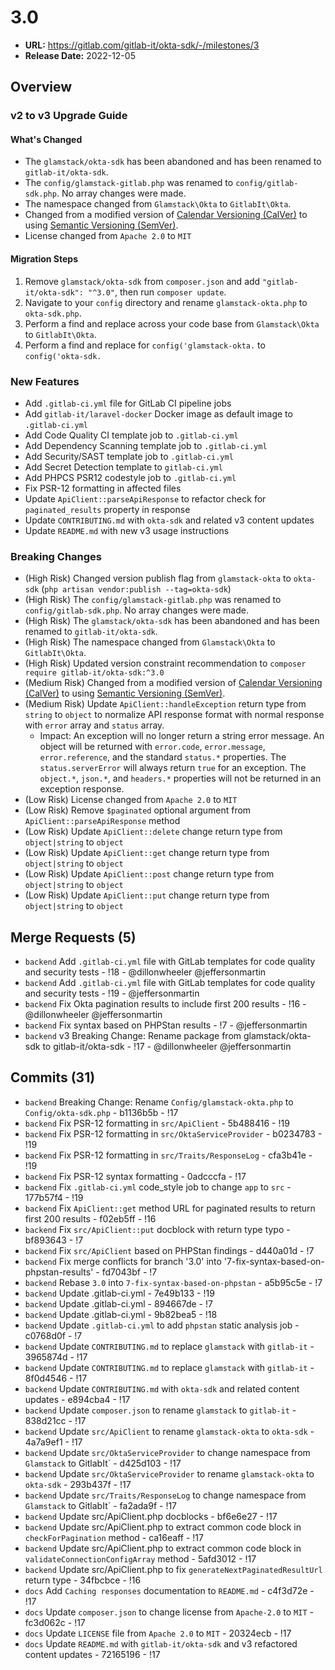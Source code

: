 # 3.0
* **URL:** https://gitlab.com/gitlab-it/okta-sdk/-/milestones/3
* **Release Date:** 2022-12-05

## Overview

### v2 to v3 Upgrade Guide

#### What's Changed

* The `glamstack/okta-sdk` has been abandoned and has been renamed to `gitlab-it/okta-sdk`.
* The `config/glamstack-gitlab.php` was renamed to `config/gitlab-sdk.php`. No array changes were made.
* The namespace changed from `Glamstack\Okta` to `GitlabIt\Okta`.
* Changed from a modified version of [Calendar Versioning (CalVer)](https://calver.org/) to using [Semantic Versioning (SemVer)](https://semver.org/).
* License changed from `Apache 2.0` to `MIT`

#### Migration Steps

1. Remove `glamstack/okta-sdk` from `composer.json` and add `"gitlab-it/okta-sdk": "^3.0"`, then run `composer update`.
1. Navigate to your `config` directory and rename `glamstack-okta.php` to `okta-sdk.php`.
1. Perform a find and replace across your code base from `Glamstack\Okta` to `GitlabIt\Okta`.
1. Perform a find and replace for `config('glamstack-okta.` to `config('okta-sdk.`

### New Features

* Add `.gitlab-ci.yml` file for GitLab CI pipeline jobs
* Add `gitlab-it/laravel-docker` Docker image as default image to `.gitlab-ci.yml`
* Add Code Quality CI template job to `.gitlab-ci.yml`
* Add Dependency Scanning template job to `.gitlab-ci.yml`
* Add Security/SAST template job to `.gitlab-ci.yml`
* Add Secret Detection template to `gitlab-ci.yml`
* Add PHPCS PSR12 codestyle job to `.gitlab-ci.yml`
* Fix PSR-12 formatting in affected files
* Update `ApiClient::parseApiResponse` to refactor check for `paginated_results` property in response
* Update `CONTRIBUTING.md` with `okta-sdk` and related v3 content updates
* Update `README.md` with new v3 usage instructions

### Breaking Changes

* (High Risk) Changed version publish flag from `glamstack-okta` to `okta-sdk` (`php artisan vendor:publish --tag=okta-sdk`)
* (High Risk) The `config/glamstack-gitlab.php` was renamed to `config/gitlab-sdk.php`. No array changes were made.
* (High Risk) The `glamstack/okta-sdk` has been abandoned and has been renamed to `gitlab-it/okta-sdk`.
* (High Risk) The namespace changed from `Glamstack\Okta` to `GitlabIt\Okta`.
* (High Risk) Updated version constraint recommendation to `composer require gitlab-it/okta-sdk:^3.0`
* (Medium Risk) Changed from a modified version of [Calendar Versioning (CalVer)](https://calver.org/) to using [Semantic Versioning (SemVer)](https://semver.org/).
* (Medium Risk) Update `ApiClient::handleException` return type from `string` to `object` to normalize API response format with normal response with `error` array and `status` array.
  * Impact: An exception will no longer return a string error message. An object will be returned with `error.code`, `error.message`, `error.reference`, and the standard `status.*` properties. The `status.serverError` will always return `true` for an exception. The `object.*`, `json.*`, and `headers.*` properties will not be returned in an exception response.
* (Low Risk) License changed from `Apache 2.0` to `MIT`
* (Low Risk) Remove `$paginated` optional argument from `ApiClient::parseApiResponse` method
* (Low Risk) Update `ApiClient::delete` change return type from `object|string` to `object`
* (Low Risk) Update `ApiClient::get` change return type from `object|string` to `object`
* (Low Risk) Update `ApiClient::post` change return type from `object|string` to `object`
* (Low Risk) Update `ApiClient::put` change return type from `object|string` to `object`

## Merge Requests (5)

* `backend` Add `.gitlab-ci.yml` file with GitLab templates for code quality and security tests - !18 - @dillonwheeler @jeffersonmartin
* `backend` Add `.gitlab-ci.yml` file with GitLab templates for code quality and security tests - !19 - @jeffersonmartin
* `backend` Fix Okta pagination results to include first 200 results - !16 - @dillonwheeler @jeffersonmartin
* `backend` Fix syntax based on PHPStan results - !7 - @jeffersonmartin
* `backend` v3 Breaking Change: Rename package from glamstack/okta-sdk to gitlab-it/okta-sdk - !17 - @dillonwheeler @jeffersonmartin

## Commits (31)

* `backend` Breaking Change: Rename `Config/glamstack-okta.php` to `Config/okta-sdk.php` - b1136b5b - !17
* `backend` Fix PSR-12 formatting in `src/ApiClient` - 5b488416 - !19
* `backend` Fix PSR-12 formatting in `src/OktaServiceProvider` - b0234783 - !19
* `backend` Fix PSR-12 formatting in `src/Traits/ResponseLog` - cfa3b41e - !19
* `backend` Fix PSR-12 syntax formatting - 0adcccfa - !17
* `backend` Fix `.gitlab-ci.yml` code_style job to change `app` to `src` - 177b57f4 - !19
* `backend` Fix `ApiClient::get` method URL for paginated results to return first 200 results - f02eb5ff - !16
* `backend` Fix `src/ApiClient::put` docblock with return type typo - bf893643 - !7
* `backend` Fix `src/ApiClient` based on PHPStan findings - d440a01d - !7
* `backend` Fix merge conflicts for branch '3.0' into '7-fix-syntax-based-on-phpstan-results' - fd7043bf - !7
* `backend` Rebase `3.0` into `7-fix-syntax-based-on-phpstan` - a5b95c5e - !7
* `backend` Update .gitlab-ci.yml - 7e49b133 - !19
* `backend` Update .gitlab-ci.yml - 894667de - !7
* `backend` Update .gitlab-ci.yml - 9b82bea5 - !18
* `backend` Update `.gitlab-ci.yml` to add `phpstan` static analysis job - c0768d0f - !7
* `backend` Update `CONTRIBUTING.md` to replace `glamstack` with `gitlab-it` - 3965874d - !17
* `backend` Update `CONTRIBUTING.md` to replace `glamstack` with `gitlab-it` - 8f0d4546 - !17
* `backend` Update `CONTRIBUTING.md` with `okta-sdk` and related content updates - e894cba4 - !17
* `backend` Update `composer.json` to rename `glamstack` to `gitlab-it` - 838d21cc - !17
* `backend` Update `src/ApiClient` to rename `glamstack-okta` to `okta-sdk` - 4a7a9ef1 - !17
* `backend` Update `src/OktaServiceProvider` to change namespace from `Glamstack` to GitlabIt` - d425d103 - !17
* `backend` Update `src/OktaServiceProvider` to rename `glamstack-okta` to `okta-sdk` - 293b437f - !17
* `backend` Update `src/Traits/ResponseLog` to change namespace from `Glamstack` to GitlabIt` - fa2ada9f - !17
* `backend` Update src/ApiClient.php docblocks - bf6e6e27 - !17
* `backend` Update src/ApiClient.php to extract common code block in `checkForPagination` method - ca16eaff - !17
* `backend` Update src/ApiClient.php to extract common code block in `validateConnectionConfigArray` method - 5afd3012 - !17
* `backend` Update src/ApiClient.php to fix `generateNextPaginatedResultUrl` return type - 34fbcbce - !16
* `docs` Add `Caching responses` documentation to `README.md` - c4f3d72e - !17
* `docs` Update `composer.json` to change license from `Apache-2.0` to `MIT` - fc3d062c - !17
* `docs` Update `LICENSE` file from `Apache 2.0` to `MIT` - 20324ecb - !17
* `docs` Update `README.md` with `gitlab-it/okta-sdk` and v3 refactored content updates - 72165196 - !17
